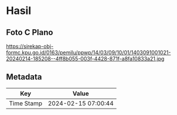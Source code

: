 # Hasil

## Foto C Plano

https://sirekap-obj-formc.kpu.go.id/0163/pemilu/ppwp/14/03/09/10/01/1403091001021-20240214-185208--4ff8b055-003f-4428-871f-a8fa10833a21.jpg


## Metadata

| Key        | Value               |
| ---------- | ------------------- |
| Time Stamp | 2024-02-15 07:00:44 |



